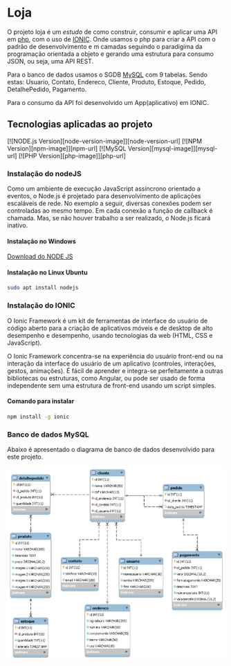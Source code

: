# Loja

O projeto loja é um _estudo_ de como construir, consumir e 
aplicar uma API em [php](https://www.php.net/), com o uso de [IONIC](https://ionicframework.com/). Onde usamos o php 
para criar a API com o padrão de desenvolvimento e m camadas
seguindo o paradigima da programação orientada a objeto e gerando
uma estrutura para consumo JSON, ou seja, uma API REST.

Para o banco de dados usamos o SGDB [MySQL](https://dev.mysql.com/) com 9 tabelas. Sendo 
estas: Usuario, Contato, Endereco, Cliente, Produto, Estoque, 
Pedido, DetalhePedido, Pagamento. 

Para o consumo da API foi desenvolvido um App(aplicativo) em 
IONIC.

## Tecnologias aplicadas ao projeto 
[![NODE.js Version][node-version-image]][node-version-url]
[![NPM Version][npm-image]][npm-url]
[![MySQL Version][mysql-image]][mysql-url]
[![PHP Version][php-image]][php-url]

### Instalação do nodeJS
Como um ambiente de execução JavaScript assíncrono orientado a eventos, o Node.js é projetado para desenvolvimento de aplicações escaláveis de rede. No exemplo a seguir, diversas conexões podem ser controladas ao mesmo tempo. Em cada conexão a função de callback é chamada. Mas, se não houver trabalho a ser realizado, o Node.js ficará inativo.

#### Instalação no Windows 
[Download do NODE JS](https://nodejs.org/pt-br/download/)

#### Instalação no Linux Ubuntu 
```bash
sudo apt install nodejs
```

### Instalação do IONIC 
O Ionic Framework é um kit de ferramentas de interface do usuário de código aberto para a criação de aplicativos móveis e de desktop de alto desempenho e desempenho, usando tecnologias da web (HTML, CSS e JavaScript).

O Ionic Framework concentra-se na experiência do usuário front-end ou na interação da interface do usuário de um aplicativo (controles, interações, gestos, animações). É fácil de aprender e integra-se perfeitamente a outras bibliotecas ou estruturas, como Angular, ou pode ser usado de forma independente sem uma estrutura de front-end usando um script simples.

#### Comando para instalar 
```bash
npm install -g ionic 
```

### Banco de dados MySQL
Abaixo é apresentado o diagrama de banco de dados desenvolvido para este projeto.

![](db/img/diagramabanco.png)